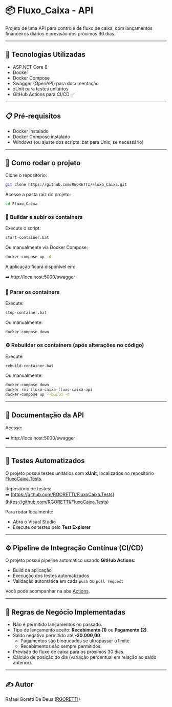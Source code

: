 
# 📦 Fluxo_Caixa - API

Projeto de uma API para controle de fluxo de caixa, com lançamentos financeiros diários e previsão dos próximos 30 dias.

---

## 🚀 Tecnologias Utilizadas

- ASP.NET Core 8
- Docker
- Docker Compose
- Swagger (OpenAPI) para documentação
- xUnit para testes unitários
- GitHub Actions para CI/CD ✅

---

## 📋 Pré-requisitos

- Docker instalado
- Docker Compose instalado
- Windows (ou ajuste dos scripts .bat para Unix, se necessário)

---

## 🚀 Como rodar o projeto

Clone o repositório:

```bash
git clone https://github.com/RGORETTI/Fluxo_Caixa.git
```

Acesse a pasta raiz do projeto:

```bash
cd Fluxo_Caixa
```

### 📂 Buildar e subir os containers

Execute o script:

```bash
start-container.bat
```

Ou manualmente via Docker Compose:

```bash
docker-compose up -d
```

A aplicação ficará disponível em:

➡️ http://localhost:5000/swagger

### 🛑 Parar os containers

Execute:

```bash
stop-container.bat
```

Ou manualmente:

```bash
docker-compose down
```

### ♻️ Rebuildar os containers (após alterações no código)

Execute:

```bash
rebuild-container.bat
```

Ou manualmente:

```bash
docker-compose down
docker rmi fluxo-caixa-fluxo-caixa-api
docker-compose up --build -d
```

---

## 📑 Documentação da API

Acesse:

➡️ http://localhost:5000/swagger

---

## 🧪 Testes Automatizados

O projeto possui testes unitários com **xUnit**, localizados no repositório [FluxoCaixa.Tests](https://github.com/RGORETTI/FluxoCaixa.Tests).

Repositório de testes:  
➡️ [https://github.com/RGORETTI/FluxoCaixa.Tests](https://github.com/RGORETTI/FluxoCaixa.Tests)

Para rodar localmente:

- Abra o Visual Studio
- Execute os testes pelo **Test Explorer**

---

## ⚙️ Pipeline de Integração Contínua (CI/CD)

O projeto possui pipeline automático usando **GitHub Actions**:
- Build da aplicação
- Execução dos testes automatizados
- Validação automática em cada `push` ou `pull request`

Você pode acompanhar na aba [Actions](https://github.com/RGORETTI/Fluxo-Caixa/actions).

---

## 📜 Regras de Negócio Implementadas

- Não é permitido lançamentos no passado.
- Tipo de lançamento aceito: **Recebimento (1)** ou **Pagamento (2)**.
- Saldo negativo permitido até **-20.000,00**:
  - Pagamentos são bloqueados se ultrapassar o limite.
  - Recebimentos são sempre permitidos.
- Previsão do fluxo de caixa para os próximos 30 dias.
- Cálculo de posição do dia (variação percentual em relação ao saldo anterior).

---

## ✍️ Autor

Rafael Goretti De Deus ([RGORETTI](https://github.com/RGORETTI))
